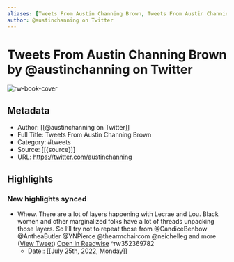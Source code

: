 ```yaml
---
aliases: [Tweets From Austin Channing Brown, Tweets From Austin Channing Brown]
author: @austinchanning on Twitter
---
```

# Tweets From Austin Channing Brown by @austinchanning on Twitter

![rw-book-cover](https://pbs.twimg.com/profile_images/1256345287360208908/Mmqbsy1-.jpg)

## Metadata
- Author: [[@austinchanning on Twitter]]
- Full Title: Tweets From Austin Channing Brown
- Category: #tweets
- Source: [[{source}]]
- URL: https://twitter.com/austinchanning

## Highlights
### New highlights synced
- Whew. There are a lot of layers happening with Lecrae and Lou. Black women and other marginalized folks have a lot of threads unpacking those layers. So I’ll try not to repeat those from @CandiceBenbow @AntheaButler @YNPierce @thearmchaircom @neichelleg and more ([View Tweet](https://twitter.com/austinchanning/status/1273011771066982400)) [Open in Readwise](https://readwise.io/open/352369782) ^rw352369782
    - Date:: [[July 25th, 2022, Monday]]

